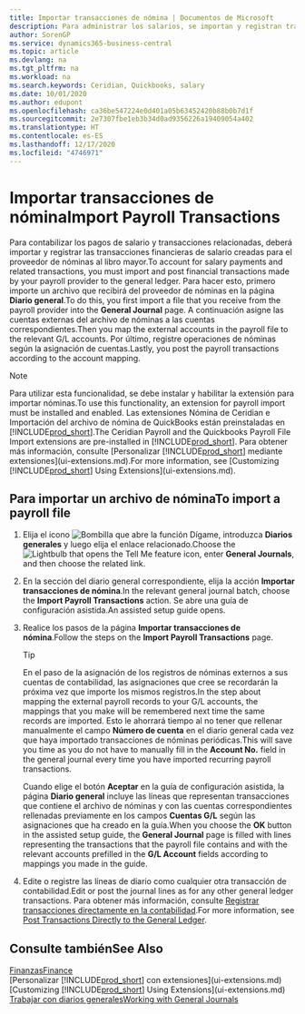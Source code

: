 ```yaml
---
title: Importar transacciones de nómina | Documentos de Microsoft
description: Para administrar los salarios, se importan y registran transacciones financieras desde el proveedor de nóminas a la contabilidad, mediante una extensión de nóminas como Ceridian o Quickbooks.
author: SorenGP
ms.service: dynamics365-business-central
ms.topic: article
ms.devlang: na
ms.tgt_pltfrm: na
ms.workload: na
ms.search.keywords: Ceridian, Quickbooks, salary
ms.date: 10/01/2020
ms.author: edupont
ms.openlocfilehash: ca36be547224e0d401a05b63452420b88b0b7d1f
ms.sourcegitcommit: 2e7307fbe1eb3b34d0ad9356226a19409054a402
ms.translationtype: HT
ms.contentlocale: es-ES
ms.lasthandoff: 12/17/2020
ms.locfileid: "4746971"
---
```

# <a name="import-payroll-transactions"></a><span data-ttu-id="094b4-103">Importar transacciones de nómina</span><span class="sxs-lookup"><span data-stu-id="094b4-103">Import Payroll Transactions</span></span>
<span data-ttu-id="094b4-104">Para contabilizar los pagos de salario y transacciones relacionadas, deberá importar y registrar las transacciones financieras de salario creadas para el proveedor de nóminas al libro mayor.</span><span class="sxs-lookup"><span data-stu-id="094b4-104">To account for salary payments and related transactions, you must import and post financial transactions made by your payroll provider to the general ledger.</span></span> <span data-ttu-id="094b4-105">Para hacer esto, primero importe un archivo que recibirá del proveedor de nóminas en la página **Diario general**.</span><span class="sxs-lookup"><span data-stu-id="094b4-105">To do this, you first import a file that you receive from the payroll provider into the **General Journal** page.</span></span> <span data-ttu-id="094b4-106">A continuación asigne las cuentas externas del archivo de nóminas a las cuentas correspondientes.</span><span class="sxs-lookup"><span data-stu-id="094b4-106">Then you map the external accounts in the payroll file to the relevant G/L accounts.</span></span> <span data-ttu-id="094b4-107">Por último, registre operaciones de nóminas según la asignación de cuentas.</span><span class="sxs-lookup"><span data-stu-id="094b4-107">Lastly, you post the payroll transactions according to the account mapping.</span></span>

> [!NOTE]  
>   <span data-ttu-id="094b4-108">Para utilizar esta funcionalidad, se debe instalar y habilitar la extensión para importar nóminas.</span><span class="sxs-lookup"><span data-stu-id="094b4-108">To use this functionality, an extension for payroll import must be installed and enabled.</span></span> <span data-ttu-id="094b4-109">Las extensiones Nómina de Ceridian e Importación del archivo de nómina de QuickBooks están preinstaladas en [!INCLUDE[prod_short](includes/prod_short.md)].</span><span class="sxs-lookup"><span data-stu-id="094b4-109">The Ceridian Payroll and the Quickbooks Payroll File Import extensions are pre-installed in [!INCLUDE[prod_short](includes/prod_short.md)].</span></span> <span data-ttu-id="094b4-110">Para obtener más información, consulte [Personalizar [!INCLUDE[prod_short](includes/prod_short.md)] mediante extensiones](ui-extensions.md).</span><span class="sxs-lookup"><span data-stu-id="094b4-110">For more information, see [Customizing [!INCLUDE[prod_short](includes/prod_short.md)] Using Extensions](ui-extensions.md).</span></span>

## <a name="to-import-a-payroll-file"></a><span data-ttu-id="094b4-111">Para importar un archivo de nómina</span><span class="sxs-lookup"><span data-stu-id="094b4-111">To import a payroll file</span></span>
1. <span data-ttu-id="094b4-112">Elija el icono ![Bombilla que abre la función Dígame](media/ui-search/search_small.png "Dígame qué desea hacer"), introduzca **Diarios generales** y luego elija el enlace relacionado.</span><span class="sxs-lookup"><span data-stu-id="094b4-112">Choose the ![Lightbulb that opens the Tell Me feature](media/ui-search/search_small.png "Tell me what you want to do") icon, enter **General Journals**, and then choose the related link.</span></span>
2. <span data-ttu-id="094b4-113">En la sección del diario general correspondiente, elija la acción **Importar transacciones de nómina**.</span><span class="sxs-lookup"><span data-stu-id="094b4-113">In the relevant general journal batch, choose the **Import Payroll Transactions** action.</span></span> <span data-ttu-id="094b4-114">Se abre una guía de configuración asistida.</span><span class="sxs-lookup"><span data-stu-id="094b4-114">An assisted setup guide opens.</span></span>
3. <span data-ttu-id="094b4-115">Realice los pasos de la página **Importar transacciones de nómina**.</span><span class="sxs-lookup"><span data-stu-id="094b4-115">Follow the steps on the **Import Payroll Transactions** page.</span></span>

    > [!TIP]  
    >   <span data-ttu-id="094b4-116">En el paso de la asignación de los registros de nóminas externos a sus cuentas de contabilidad, las asignaciones que cree se recordarán la próxima vez que importe los mismos registros.</span><span class="sxs-lookup"><span data-stu-id="094b4-116">In the step about mapping the external payroll records to your G/L accounts, the mappings that you make will be remembered next time the same records are imported.</span></span> <span data-ttu-id="094b4-117">Esto le ahorrará tiempo al no tener que rellenar manualmente el campo **Número de cuenta** en el diario general cada vez que haya importado transacciones de nóminas periódicas.</span><span class="sxs-lookup"><span data-stu-id="094b4-117">This will save you time as you do not have to manually fill in the **Account No.** field in the general journal every time you have imported recurring payroll transactions.</span></span>   

    <span data-ttu-id="094b4-118">Cuando elige el botón **Aceptar** en la guía de configuración asistida, la página **Diario general** incluye las líneas que representan transacciones que contiene el archivo de nóminas y con las cuentas correspondientes rellenadas previamente en los campos **Cuentas G/L** según las asignaciones que ha creado en la guía.</span><span class="sxs-lookup"><span data-stu-id="094b4-118">When you choose the **OK** button in the assisted setup guide, the **General Journal** page is filled with lines representing the transactions that the payroll file contains and with the relevant accounts prefilled in the **G/L Account** fields according to mappings you made in the guide.</span></span>
4. <span data-ttu-id="094b4-119">Edite o registre las líneas de diario como cualquier otra transacción de contabilidad.</span><span class="sxs-lookup"><span data-stu-id="094b4-119">Edit or post the journal lines as for any other general ledger transactions.</span></span> <span data-ttu-id="094b4-120">Para obtener más información, consulte [Registrar transacciones directamente en la contabilidad](finance-how-post-transactions-directly.md).</span><span class="sxs-lookup"><span data-stu-id="094b4-120">For more information, see [Post Transactions Directly to the General Ledger](finance-how-post-transactions-directly.md).</span></span>   

## <a name="see-also"></a><span data-ttu-id="094b4-121">Consulte también</span><span class="sxs-lookup"><span data-stu-id="094b4-121">See Also</span></span>
[<span data-ttu-id="094b4-122">Finanzas</span><span class="sxs-lookup"><span data-stu-id="094b4-122">Finance</span></span>](finance.md)  
<span data-ttu-id="094b4-123">[Personalizar [!INCLUDE[prod_short](includes/prod_short.md)] con extensiones](ui-extensions.md)</span><span class="sxs-lookup"><span data-stu-id="094b4-123">[Customizing [!INCLUDE[prod_short](includes/prod_short.md)] Using Extensions](ui-extensions.md)</span></span>  
[<span data-ttu-id="094b4-124">Trabajar con diarios generales</span><span class="sxs-lookup"><span data-stu-id="094b4-124">Working with General Journals</span></span>](ui-work-general-journals.md)  
